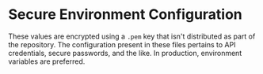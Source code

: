 # Secure Environment Configuration

These values are encrypted using a `.pem` key that isn't distributed as part of the repository. The configuration present in these files pertains to API credentials, secure passwords, and the like. In production, environment variables are preferred.